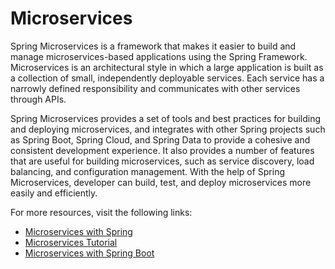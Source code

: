 # Microservices

Spring Microservices is a framework that makes it easier to build and manage microservices-based applications using the Spring Framework. Microservices is an architectural style in which a large application is built as a collection of small, independently deployable services. Each service has a narrowly defined responsibility and communicates with other services through APIs.

Spring Microservices provides a set of tools and best practices for building and deploying microservices, and integrates with other Spring projects such as Spring Boot, Spring Cloud, and Spring Data to provide a cohesive and consistent development experience. It also provides a number of features that are useful for building microservices, such as service discovery, load balancing, and configuration management. With the help of Spring Microservices, developer can build, test, and deploy microservices more easily and efficiently.

For more resources, visit the following links:

- [Microservices with Spring](https://spring.io/microservices#:~:text=Microservices%20with%20Spring%20Boot,ready%20to%20go%20in%20minutes.)
- [Microservices Tutorial](https://www.javatpoint.com/microservices)
- [Microservices with Spring Boot ](https://medium.com/omarelgabrys-blog/microservices-with-spring-boot-intro-to-microservices-part-1-c0d24cd422c3)
